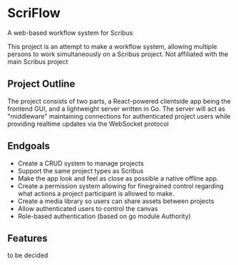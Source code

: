 # ScriFlow
A web-based workflow system for Scribus

This project is an attempt to make a workflow system, allowing multiple persons to work simultaneously on a Scribus project.
Not affiliated with the main Scribus project 

## Project Outline
The project consists of two parts, a React-powered clientside app being the frontend GUI, and a lightweight server written in Go. The server will act as "middleware" maintaining connections for authenticated project users while providing realtime updates via the WebSocket protocol

## Endgoals
* Create a CRUD system to manage projects
* Support the same project types as Scribus
* Make the app look and feel as close as possible a native offline app.
* Create a permission system allowing for finegrained control regarding what actions a project participant is allowed to make.
* Create a media library so users can share assets between projects
* Allow authenticated users to control the canvas	
* Role-based authentication (based on go module Authority)

## Features
to be decided
